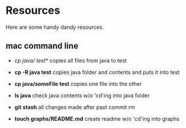 # Resources
Here are some handy dandy resources.

## mac command line
- **cp java/* test** copies all files from java to test
- **cp -R java test** copies java folder and contents and puts it into test
- **cp java/someFile test** copies one file into the other
- **ls java** check java contents w/o 'cd'ing into java folder

- **git stash** all changes made after past commit rm
- **touch graphs/README.md** create readme w/o 'cd'ing into graphs
